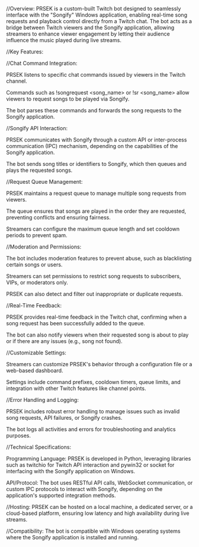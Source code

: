 //Overview:
PRSEK is a custom-built Twitch bot designed to seamlessly interface with the "Songify" Windows application, enabling real-time song requests and playback control directly from a Twitch chat. The bot acts as a bridge between Twitch viewers and the Songify application, allowing streamers to enhance viewer engagement by letting their audience influence the music played during live streams.

//Key Features:

//Chat Command Integration:

PRSEK listens to specific chat commands issued by viewers in the Twitch channel.

Commands such as !songrequest <song_name> or !sr <song_name> allow viewers to request songs to be played via Songify.

The bot parses these commands and forwards the song requests to the Songify application.

//Songify API Interaction:

PRSEK communicates with Songify through a custom API or inter-process communication (IPC) mechanism, depending on the capabilities of the Songify application.

The bot sends song titles or identifiers to Songify, which then queues and plays the requested songs.

//Request Queue Management:

PRSEK maintains a request queue to manage multiple song requests from viewers.

The queue ensures that songs are played in the order they are requested, preventing conflicts and ensuring fairness.

Streamers can configure the maximum queue length and set cooldown periods to prevent spam.

//Moderation and Permissions:

The bot includes moderation features to prevent abuse, such as blacklisting certain songs or users.

Streamers can set permissions to restrict song requests to subscribers, VIPs, or moderators only.

PRSEK can also detect and filter out inappropriate or duplicate requests.

//Real-Time Feedback:

PRSEK provides real-time feedback in the Twitch chat, confirming when a song request has been successfully added to the queue.

The bot can also notify viewers when their requested song is about to play or if there are any issues (e.g., song not found).

//Customizable Settings:

Streamers can customize PRSEK's behavior through a configuration file or a web-based dashboard.

Settings include command prefixes, cooldown timers, queue limits, and integration with other Twitch features like channel points.

//Error Handling and Logging:

PRSEK includes robust error handling to manage issues such as invalid song requests, API failures, or Songify crashes.

The bot logs all activities and errors for troubleshooting and analytics purposes.

//Technical Specifications:

Programming Language: PRSEK is developed in Python, leveraging libraries such as twitchio for Twitch API interaction and pywin32 or socket for interfacing with the Songify application on Windows.

API/Protocol: The bot uses RESTful API calls, WebSocket communication, or custom IPC protocols to interact with Songify, depending on the application's supported integration methods.

//Hosting: PRSEK can be hosted on a local machine, a dedicated server, or a cloud-based platform, ensuring low latency and high availability during live streams.

//Compatibility: The bot is compatible with Windows operating systems where the Songify application is installed and running.
